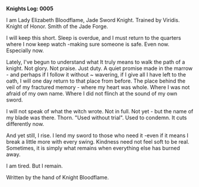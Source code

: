 <!-- title: Elizabeth's Journal Entry: Day 7 -->

**Knights Log: 0005**

I am Lady Elizabeth Bloodflame, Jade Sword Knight. Trained by Viridis. Knight of Honor. Smith of the Jade Forge.

I will keep this short.
Sleep is overdue, and I must return to the quarters where I now keep watch -making sure someone is safe.
Even now.
Especially now.

Lately, I've begun to understand what It truly means to walk the path of a knight. Not glory. Not praise. Just duty. A quiet promise made in the marrow - and perhaps if I follow it without ~ wavering, if I give all I have left to the oath, I will one day return to that place from before.
The place behind the veil of my fractured memory - where my heart was whole. Where I was not afraid of my own name. Where I did not flinch at the sound of my own sword.

I will not speak of what the witch wrote. Not in full. Not yet - but the name of my blade was there. Thorn. "Used without trial". Used to condemn. It cuts differently now.

And yet still, I rise.
I lend my sword to those who need it -even if it means I break a little more with every swing.
Kindness need not feel soft to be real.
Sometimes, it is simply what remains when everything else has burned away.

I am tired.
But I remain.

Written by the hand of Knight Bloodflame.
